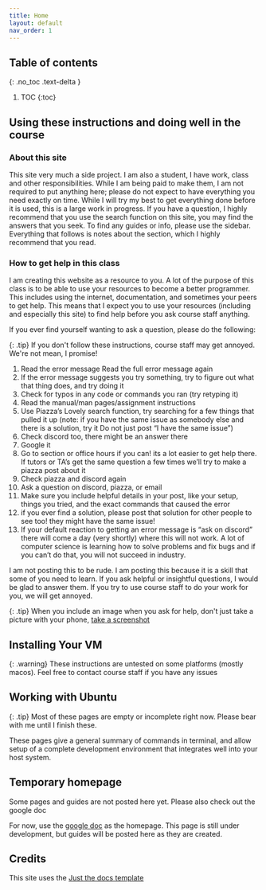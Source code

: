 ```yaml
---
title: Home
layout: default
nav_order: 1
---
```


## Table of contents
{: .no_toc .text-delta }

1. TOC
{:toc}


## Using these instructions and doing well in the course


### About this site

This site very much a side project. I am also a student, I have work, class and other responsibilities. While I am being paid to make them, I am not required to put anything here; please do not expect to have everything you need exactly on time. While I will try my best to get everything done before it is used, this is a large work in progress. If you have a question, I highly recommend that you use the search function on this site, you may find the answers that you seek. To find any guides or info, please use the sidebar. Everything that follows is notes about the section, which I highly recommend that you read. 

### How to get help in this class

I am creating this website as a resource to you. A lot of the purpose of this class is to be able to use your resources to become a better programmer. This includes using the internet, documentation, and sometimes your peers to get help. This means that I expect you to use your resources (including and especially this site) to find help before you ask course staff anything. 

If you ever find yourself wanting to ask a question, please do the following:

{: .tip}
If you don't follow these instructions, course staff may get annoyed. We're not mean, I promise!

1. Read the error message
Read the full error message again
1. If the error message suggests you try something, try to figure out what that thing does, and try doing it
1. Check for typos in any code or commands you ran (try retyping it)
1. Read the manual/man pages/assignment instructions
1. Use Piazza’s Lovely search function, try searching for a few things that pulled it up (note: if you have the same issue as somebody else and there is a solution, try it Do not just post “I have the same issue”)
1. Check discord too, there might be an answer there
1. Google it
1. Go to section or office hours if you can! its a lot easier to get help there. If tutors or TA’s get the same question a few times we’ll try to make a piazza post about it
1. Check piazza and discord again
1. Ask a question on discord, piazza, or email
1. Make sure you include helpful details in your post, like your setup, things you tried, and the exact commands that caused the error
1. if you ever find a solution, please post that solution for other people to see too! they might have the same issue!
1. If your default reaction to getting an error message is “ask on discord” there will come a day (very shortly) where this will not work. A lot of computer science is learning how to solve problems and fix bugs and if you can’t do that, you will not succeed in industry.

I am not posting this to be rude. I am posting this because it is a skill that some of you need to learn. If you ask helpful or insightful questions, I would be glad to answer them. If you try to use course staff to do your work for you, we will get annoyed. 

{: .tip}
When you include an image when you ask for help, don't just take a picture with your phone, [take a screenshot](https://take-a-screenshot.org)

## Installing Your VM

{: .warning}
These instructions are untested on some platforms (mostly macos). Feel free to contact course staff if you have any issues




## Working with Ubuntu

{: .tip}
Most of these pages are empty or incomplete right now. Please bear with me until I finish these. 

These pages give a general summary of commands in terminal, and allow setup of a complete development environment that integrates well into your host system. 

## Temporary homepage

Some pages and guides are not posted here yet. Please also check out the google doc

For now, use the [google doc](https://docs.google.com/document/d/12R1CSeNHjmlxgIo25Eb99dfeIvLUl209598mz43hifk/edit#heading=h.gcqo22qxnlwe) as the homepage. This page is still under development, but guides will be posted here as they are created. 


## Credits
This site uses the [Just the docs template](https://github.com/just-the-docs/just-the-docs-template)




